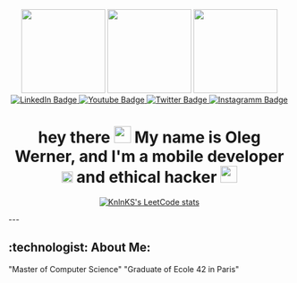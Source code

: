<div id="header" align="center">
  <img src = "https://media.giphy.com/media/ksE9feSa2b4V2GYwY4/giphy.gif" width="150"/>
  <img src="https://media.giphy.com/media/XHFmDF04QhC3VoZ2Aq/giphy.gif" width="150"/>
  <img src = "https://media.giphy.com/media/ksE9feSa2b4V2GYwY4/giphy.gif" width="150"/>
  
  <div id="badges">
  <a href="ya.ru">
  <img src="https://img.shields.io/badge/LinkedIn-blue?style=for-the-badge&logo=linkedin&logoColor=white" alt="LinkedIn Badge"/>
  </a>
  <a href="ya.ru">
  <img src="https://img.shields.io/badge/YouTube-red?style=for-the-badge&logo=youtube&logoColor=white" alt="Youtube Badge"/>
  </a>
  <a href="ya.ru">
  <img src="https://img.shields.io/badge/Twitter-blue?style=for-the-badge&logo=twitter&logoColor=white" alt="Twitter Badge"/>
  </a>
  <a href="ya.ru">
  <img src="https://img.shields.io/badge/Instagram-E4405F?style=for-the-badge&logo=instagram&logoColor=white" alt="Instagramm Badge"/>
  </a>
</div>
<img src="https://komarev.com/ghpvc/?username=Surearty&style=flat-square&color=blue" alt=""/>
<h1>
  hey there
  <img src="https://media.giphy.com/media/hvRJCLFzcasrR4ia7z/giphy.gif" width="30px"/>
  My name is Oleg Werner, and I'm a mobile developer
  <img src="https://media.giphy.com/media/tV5qjZsXMS4ReNCnY2/giphy.gif" width="20px"/>
  and ethical hacker
  <img src="https://media.giphy.com/media/hv3fLWCcTwNQXywDu1/giphy.gif" width="30px"/>
</h1>

  [![KnlnKS's LeetCode stats](https://leetcode-stats-six.vercel.app/api?username=Metrixim)](https://github.com/Surearty/github-readme)

</div>
---

<h2>
:technologist: About Me:
 </h2>

  "Master of Computer Science"
  "Graduate of Ecole 42 in Paris"


<!--
**Surearty/Surearty** is a ✨ _special_ ✨ repository because its `README.md` (this file) appears on your GitHub profile.

Here are some ideas to get you started:

- 🔭 I’m currently working on ...
- 🌱 I’m currently learning ...
- 👯 I’m looking to collaborate on ...
- 🤔 I’m looking for help with ...
- 💬 Ask me about ...
- 📫 How to reach me: ...
- 😄 Pronouns: ...
- ⚡ Fun fact: ...
-->
